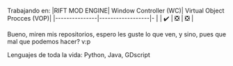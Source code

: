 Trabajando en:
|RIFT MOD ENGINE| Window Controller (WC)| Virtual Object Procces (VOP)|
|---------------|------------------|-                                 |
|     ✔️        |    ❎           |        ❎                        |

Bueno, miren mis repositorios, espero les guste lo que ven, y sino, pues que mal
que podemos hacer? v:p

Lenguajes de toda la vida: Python, Java, GDscript
